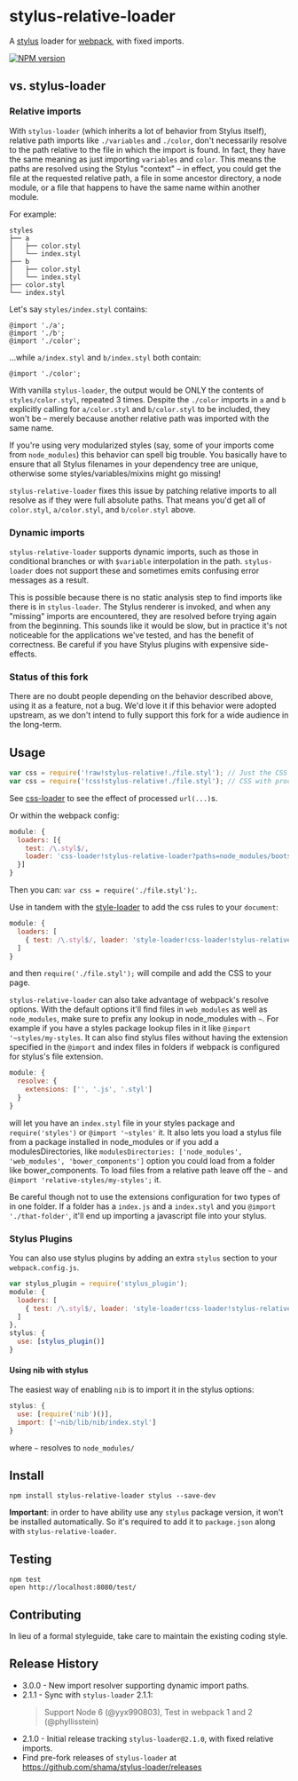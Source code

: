 # stylus-relative-loader
A [stylus](http://learnboost.github.io/stylus/) loader for [webpack](https://github.com/webpack/webpack),
with fixed imports.

[![NPM version](https://badge.fury.io/js/stylus-relative-loader.svg)](https://badge.fury.io/js/stylus-relative-loader)

## vs. stylus-loader

### Relative imports

With `stylus-loader` (which inherits a lot of behavior from Stylus itself),
relative path imports like `./variables` and `./color`, don't necessarily
resolve to the path relative to the file in which the import is found. In fact,
they have the same meaning as just importing `variables` and `color`. This means
the paths are resolved using the Stylus "context" – in effect, you could get the
file at the requested relative path, a file in some ancestor directory, a node
module, or a file that happens to have the same name within another module.

For example:

```
styles
├── a
│   ├── color.styl
│   └── index.styl
├── b
│   ├── color.styl
│   └── index.styl
├── color.styl
└── index.styl
```

Let's say `styles/index.styl` contains:

```stylus
@import './a';
@import './b';
@import './color';
```

...while `a/index.styl` and `b/index.styl` both contain:

```stylus
@import './color';
```

With vanilla `stylus-loader`, the output would be ONLY the contents of
`styles/color.styl`, repeated 3 times. Despite the `./color` imports in `a` and
`b` explicitly calling for `a/color.styl` and `b/color.styl` to be included,
they won't be – merely because another relative path was imported with the
same name.

If you're using very modularized styles (say, some of your imports come from
`node_modules`) this behavior can spell big trouble. You basically have to
ensure that all Stylus filenames in your dependency tree are unique, otherwise
some styles/variables/mixins might go missing!

`stylus-relative-loader` fixes this issue by patching relative imports to all
resolve as if they were full absolute paths. That means you'd get all of
`color.styl`, `a/color.styl`, and `b/color.styl` above.

### Dynamic imports

`stylus-relative-loader` supports dynamic imports, such as those in conditional
branches or with `$variable` interpolation in the path. `stylus-loader` does not
support these and sometimes emits confusing error messages as a result.

This is possible because there is no static analysis step to find imports like
there is in `stylus-loader`. The Stylus renderer is invoked, and when any
"missing" imports are encountered, they are resolved before trying again from
the beginning. This sounds like it would be slow, but in practice it's not
noticeable for the applications we've tested, and has the benefit of
correctness. Be careful if you have Stylus plugins with expensive side-effects.

### Status of this fork

There are no doubt people depending on the behavior described above, using it as
a feature, not a bug. We'd love it if this behavior were adopted upstream, as
we don't intend to fully support this fork for a wide audience in the long-term.

## Usage

```js
var css = require('!raw!stylus-relative!./file.styl'); // Just the CSS
var css = require('!css!stylus-relative!./file.styl'); // CSS with processed url(...)s
```

See [css-loader](https://github.com/webpack/css-loader) to see the effect of processed `url(...)`s.

Or within the webpack config:

```js
module: {
  loaders: [{
    test: /\.styl$/,
    loader: 'css-loader!stylus-relative-loader?paths=node_modules/bootstrap-stylus/stylus/'
  }]
}
```

Then you can: `var css = require('./file.styl');`.

Use in tandem with the [style-loader](https://github.com/webpack/style-loader) to add the css rules to your `document`:

```js
module: {
  loaders: [
    { test: /\.styl$/, loader: 'style-loader!css-loader!stylus-relative-loader' }
  ]
}
```

and then `require('./file.styl');` will compile and add the CSS to your page.

`stylus-relative-loader` can also take advantage of webpack's resolve options. With the default options it'll find files in `web_modules` as well as `node_modules`, make sure to prefix any lookup in node_modules with `~`. For example if you have a styles package lookup files in it like `@import '~styles/my-styles`. It can also find stylus files without having the extension specified in the `@import` and index files in folders if webpack is configured for stylus's file extension.

```js
module: {
  resolve: {
    extensions: ['', '.js', '.styl']
  }
}
```

will let you have an `index.styl` file in your styles package and `require('styles')` or `@import '~styles'` it. It also lets you load a stylus file from a package installed in node_modules or if you add a modulesDirectories, like `modulesDirectories: ['node_modules', 'web_modules', 'bower_components']` option you could load from a folder like bower_components. To load files from a relative path leave off the `~` and `@import 'relative-styles/my-styles';` it.

Be careful though not to use the extensions configuration for two types of in one folder. If a folder has a `index.js` and a `index.styl` and you `@import './that-folder'`, it'll end up importing a javascript file into your stylus.

### Stylus Plugins

You can also use stylus plugins by adding an extra `stylus` section to your `webpack.config.js`.

```js
var stylus_plugin = require('stylus_plugin');
module: {
  loaders: [
    { test: /\.styl$/, loader: 'style-loader!css-loader!stylus-relative-loader' }
  ]
},
stylus: {
  use: [stylus_plugin()]
}
```

#### Using nib with stylus

The easiest way of enabling `nib` is to import it in the stylus options:

```js
stylus: {
  use: [require('nib')()],
  import: ['~nib/lib/nib/index.styl']
}
```

where `~` resolves to `node_modules/`

## Install

`npm install stylus-relative-loader stylus --save-dev`

**Important**: in order to have ability use any `stylus` package version,
it won't be installed automatically. So it's required to
add it to `package.json` along with `stylus-relative-loader`.

## Testing

```
npm test
open http://localhost:8080/test/
```


## Contributing
In lieu of a formal styleguide, take care to maintain the existing coding style.

## Release History
* 3.0.0 - New import resolver supporting dynamic import paths.
* 2.1.1 - Sync with `stylus-loader` 2.1.1:
  > Support Node 6 (@yyx990803), Test in webpack 1 and 2 (@phyllisstein)
* 2.1.0 - Initial release tracking `stylus-loader@2.1.0`, with fixed relative imports.
* Find pre-fork releases of `stylus-loader` at https://github.com/shama/stylus-loader/releases
